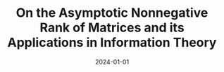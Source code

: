 ---
title: "On the Asymptotic Nonnegative Rank of Matrices and its Applications in Information Theory"
collection: publications
permalink: /publication/2024-01-01-asymptoticnrank
type: conf
date: 2024-01-01
venue: 'International Symposium on Information Theory'
paperurl: 'https://ieeexplore.ieee.org/abstract/document/10619320'
---